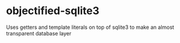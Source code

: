 # objectified-sqlite3
Uses getters and template literals on top of sqlite3 to make an almost transparent database layer
